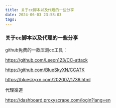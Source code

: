 ```yaml
---
title: 关于cc脚本以及代理的一些分享
date: 2024-06-03 23:58:03
tags:
---
```


### 关于cc脚本以及代理的一些分享

github免费的一款压测cc工具：

https://github.com/Leeon123/CC-attack

https://github.com/BlueSkyXN/CCATK

https://blueskyxn.com/202007/1736.html

代理渠道

https://dashboard.proxyscrape.com/login?lang=en

